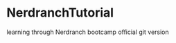# NerdranchTutorial
learning through Nerdranch bootcamp
official git version
<!-- this would normally add a comment  -->
